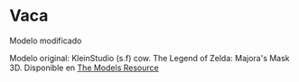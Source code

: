 # Vaca

Modelo modificado

Modelo original: KleinStudio (s.f) cow. The Legend of Zelda: Majora's Mask 3D. Disponible en [The Models Resource](https://www.models-resource.com/3ds/thelegendofzeldamajorasmask3d/model/12393/)
